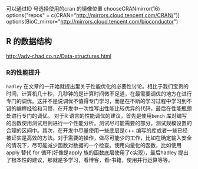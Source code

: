 可以通过ID 号选择使用的cran 的镜像位置
chooseCRANmirror(16)
options("repos" = c(CRAN="http://mirrors.cloud.tencent.com/CRAN/"))
options(BioC_mirror="http://mirrors.cloud.tencent.com/bioconductor")

## R 的数据结构
http://adv-r.had.co.nz/Data-structures.html

### R的性能提升

`hadley` 在文章的一开始就提出里关于性能优化的必要性讨论。相比于我们宝贵的时间，计算机几十秒，几秒钟的是计算时间微不足道，在最需要调优的地方在进行专门的调优。这并不是说调优不值得专门学习，而是在不断的学习过程中学习到不错的编程经验和习惯，在开发中一次性写出性能比较优异的代码，最后在性能瓶颈处进行专门的调优。
对于R 语言的性能调优的建议，首先是使用`bench` 库对编写的函数使用测试用例进行一个性能分析。测试尽可能需要的部分，测试规模设置的合理的区间中。其次，在开发中尽量使用一些底层是c++ 编写的库或者一些已经被证实是高效的方法。对于需要的操作，做尽可能少的工作，比如在确定输入安全的情况下，尽可能减少函数对数据的一个检查。使用向量化的函数，比如使用apply 替代 for 循环(好像是apply 族的函数底层使用了c实现)，最后hadley 提出了根本性的建议，那就是多学习，看博客，看r书籍，使用并行运算等等。